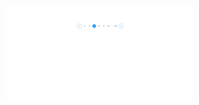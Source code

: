 ![alt text](https://github.com/Body661/Kalbonyan-Elmarsos/blob/main/02-Udemy/-01-HTML-CSS-Jonas/Challenges/06-Challenges/sec6chall.png)
